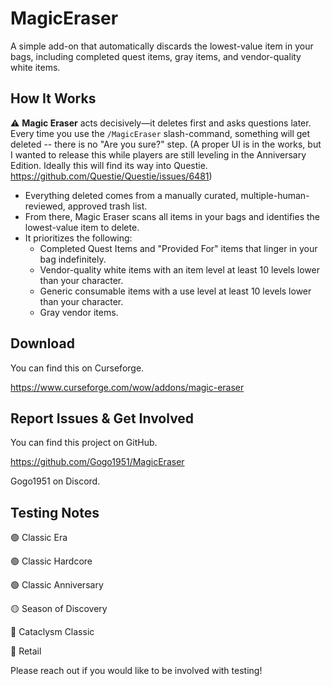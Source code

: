 # MagicEraser

A simple add-on that automatically discards the lowest-value item in your bags, including completed quest items, gray items, and vendor-quality white items.

## How It Works

⚠️ **Magic Eraser** acts decisively—it deletes first and asks questions later. Every time you use the `/MagicEraser` slash-command, something will get deleted -- there is no "Are you sure?" step. (A proper UI is in the works, but I wanted to release this while players are still leveling in the Anniversary Edition. Ideally this will find its way into Questie. https://github.com/Questie/Questie/issues/6481)

* Everything deleted comes from a manually curated, multiple-human-reviewed, approved trash list.
* From there, Magic Eraser scans all items in your bags and identifies the lowest-value item to delete.
* It prioritizes the following:
  * Completed Quest Items and "Provided For" items that linger in your bag indefinitely.
  * Vendor-quality white items with an item level at least 10 levels lower than your character.
  * Generic consumable items with a use level at least 10 levels lower than your character.
  * Gray vendor items.

## Download

You can find this on Curseforge.

https://www.curseforge.com/wow/addons/magic-eraser

## Report Issues & Get Involved

You can find this project on GitHub.

https://github.com/Gogo1951/MagicEraser

Gogo1951 on Discord.

## Testing Notes

🟢 Classic Era

🟢 Classic Hardcore

🟢 Classic Anniversary

🟡 Season of Discovery

🔴 Cataclysm Classic

🔴 Retail

Please reach out if you would like to be involved with testing!

